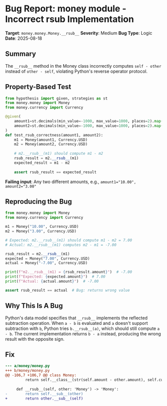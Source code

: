 # Bug Report: money module - Incorrect __rsub__ Implementation

**Target**: `money.money.Money.__rsub__`
**Severity**: Medium
**Bug Type**: Logic
**Date**: 2025-08-18

## Summary

The `__rsub__` method in the Money class incorrectly computes `self - other` instead of `other - self`, violating Python's reverse operator protocol.

## Property-Based Test

```python
from hypothesis import given, strategies as st
from money.money import Money
from money.currency import Currency

@given(
    amount1=st.decimals(min_value=-1000, max_value=1000, places=2).map(str),
    amount2=st.decimals(min_value=-1000, max_value=1000, places=2).map(str)
)
def test_rsub_correctness(amount1, amount2):
    m1 = Money(amount1, Currency.USD)
    m2 = Money(amount2, Currency.USD)
    
    # m2.__rsub__(m1) should compute m1 - m2
    rsub_result = m2.__rsub__(m1)
    expected_result = m1 - m2
    
    assert rsub_result == expected_result
```

**Failing input**: Any two different amounts, e.g., `amount1="10.00", amount2="3.00"`

## Reproducing the Bug

```python
from money.money import Money
from money.currency import Currency

m1 = Money("10.00", Currency.USD)
m2 = Money("3.00", Currency.USD)

# Expected: m2.__rsub__(m1) should compute m1 - m2 = 7.00
# Actual: m2.__rsub__(m1) computes m2 - m1 = -7.00

rsub_result = m2.__rsub__(m1)
expected = Money("7.00", Currency.USD)
actual = Money("-7.00", Currency.USD)

print(f"m2.__rsub__(m1) = {rsub_result.amount}")  # -7.00
print(f"Expected: {expected.amount}")  # 7.00
print(f"Actual: {actual.amount}")  # -7.00

assert rsub_result == actual  # Bug: returns wrong value
```

## Why This Is A Bug

Python's data model specifies that `__rsub__` implements the reflected subtraction operation. When `a - b` is evaluated and `a` doesn't support subtraction with `b`, Python tries `b.__rsub__(a)`, which should still compute `a - b`. The current implementation returns `b - a` instead, producing the wrong result with the opposite sign.

## Fix

```diff
--- a/money/money.py
+++ b/money/money.py
@@ -106,7 +106,7 @@ class Money:
         return self.__class__(str(self.amount - other.amount), self.currency)
 
     def __rsub__(self, other: 'Money') -> 'Money':
-        return self.__sub__(other)
+        return other.__sub__(self)
```